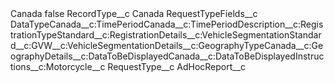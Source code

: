 <?xml version="1.0" encoding="UTF-8"?>
<CustomMetadata xmlns="http://soap.sforce.com/2006/04/metadata" xmlns:xsi="http://www.w3.org/2001/XMLSchema-instance" xmlns:xsd="http://www.w3.org/2001/XMLSchema">
    <label>Canada</label>
    <protected>false</protected>
    <values>
        <field>RecordType__c</field>
        <value xsi:type="xsd:string">Canada</value>
    </values>
    <values>
        <field>RequestTypeFields__c</field>
        <value xsi:type="xsd:string">DataTypeCanada__c:TimePeriodCanada__c:TimePeriodDescription__c:RegistrationTypeStandard__c:RegistrationDetails__c:VehicleSegmentationStandard__c:GVW__c:VehicleSegmentationDetails__c:GeographyTypeCanada__c:GeographyDetails__c:DataToBeDisplayedCanada__c:DataToBeDisplayedInstructions__c:Motorcycle__c</value>
    </values>
    <values>
        <field>RequestType__c</field>
        <value xsi:type="xsd:string">AdHocReport__c</value>
    </values>
</CustomMetadata>
